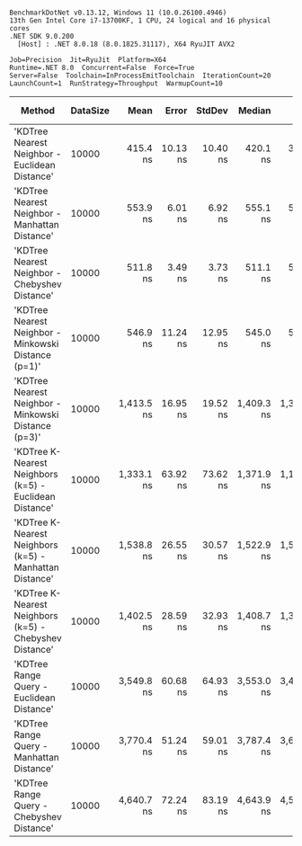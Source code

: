 ```

BenchmarkDotNet v0.13.12, Windows 11 (10.0.26100.4946)
13th Gen Intel Core i7-13700KF, 1 CPU, 24 logical and 16 physical cores
.NET SDK 9.0.200
  [Host] : .NET 8.0.18 (8.0.1825.31117), X64 RyuJIT AVX2

Job=Precision  Jit=RyuJit  Platform=X64  
Runtime=.NET 8.0  Concurrent=False  Force=True  
Server=False  Toolchain=InProcessEmitToolchain  IterationCount=20  
LaunchCount=1  RunStrategy=Throughput  WarmupCount=10  

```
| Method                                                  | DataSize | Mean       | Error    | StdDev   | Median     | Min        | Max        | Ratio | RatioSD | Gen0   | Gen1   | Allocated | Alloc Ratio |
|-------------------------------------------------------- |--------- |-----------:|---------:|---------:|-----------:|-----------:|-----------:|------:|--------:|-------:|-------:|----------:|------------:|
| &#39;KDTree Nearest Neighbor - Euclidean Distance&#39;          | 10000    |   415.4 ns | 10.13 ns | 10.40 ns |   420.1 ns |   390.5 ns |   426.5 ns |  1.00 |    0.00 | 0.0672 |      - |    1057 B |        1.00 |
| &#39;KDTree Nearest Neighbor - Manhattan Distance&#39;          | 10000    |   553.9 ns |  6.01 ns |  6.92 ns |   555.1 ns |   534.9 ns |   565.9 ns |  1.33 |    0.04 | 0.0715 |      - |    1125 B |        1.06 |
| &#39;KDTree Nearest Neighbor - Chebyshev Distance&#39;          | 10000    |   511.8 ns |  3.49 ns |  3.73 ns |   511.1 ns |   505.3 ns |   520.5 ns |  1.23 |    0.04 | 0.0610 |      - |     959 B |        0.91 |
| &#39;KDTree Nearest Neighbor - Minkowski Distance (p=1)&#39;    | 10000    |   546.9 ns | 11.24 ns | 12.95 ns |   545.0 ns |   531.2 ns |   574.1 ns |  1.31 |    0.05 | 0.0715 |      - |    1125 B |        1.06 |
| &#39;KDTree Nearest Neighbor - Minkowski Distance (p=3)&#39;    | 10000    | 1,413.5 ns | 16.95 ns | 19.52 ns | 1,409.3 ns | 1,385.0 ns | 1,450.6 ns |  3.40 |    0.10 | 0.0648 |      - |    1046 B |        0.99 |
| &#39;KDTree K-Nearest Neighbors (k=5) - Euclidean Distance&#39; | 10000    | 1,333.1 ns | 63.92 ns | 73.62 ns | 1,371.9 ns | 1,181.9 ns | 1,406.8 ns |  3.23 |    0.20 | 0.1507 |      - |    2369 B |        2.24 |
| &#39;KDTree K-Nearest Neighbors (k=5) - Manhattan Distance&#39; | 10000    | 1,538.8 ns | 26.55 ns | 30.57 ns | 1,522.9 ns | 1,507.5 ns | 1,597.4 ns |  3.71 |    0.13 | 0.1678 |      - |    2657 B |        2.51 |
| &#39;KDTree K-Nearest Neighbors (k=5) - Chebyshev Distance&#39; | 10000    | 1,402.5 ns | 28.59 ns | 32.93 ns | 1,408.7 ns | 1,360.4 ns | 1,446.7 ns |  3.36 |    0.14 | 0.1354 |      - |    2153 B |        2.04 |
| &#39;KDTree Range Query - Euclidean Distance&#39;               | 10000    | 3,549.8 ns | 60.68 ns | 64.93 ns | 3,553.0 ns | 3,451.3 ns | 3,663.5 ns |  8.57 |    0.28 | 0.8240 | 0.0076 |   12955 B |       12.26 |
| &#39;KDTree Range Query - Manhattan Distance&#39;               | 10000    | 3,770.4 ns | 51.24 ns | 59.01 ns | 3,787.4 ns | 3,672.1 ns | 3,852.3 ns |  9.06 |    0.29 | 0.6561 | 0.0038 |   10343 B |        9.79 |
| &#39;KDTree Range Query - Chebyshev Distance&#39;               | 10000    | 4,640.7 ns | 72.24 ns | 83.19 ns | 4,643.9 ns | 4,524.8 ns | 4,744.8 ns | 11.20 |    0.28 | 0.8392 | 0.0076 |   13253 B |       12.54 |
